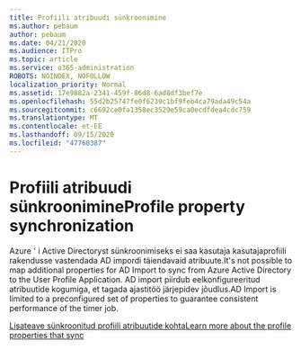 ```yaml
---
title: Profiili atribuudi sünkroonimine
ms.author: pebaum
author: pebaum
ms.date: 04/21/2020
ms.audience: ITPro
ms.topic: article
ms.service: o365-administration
ROBOTS: NOINDEX, NOFOLLOW
localization_priority: Normal
ms.assetid: 17e9882a-2341-459f-86d8-6ad8df3bef7e
ms.openlocfilehash: 55d2b25747fe0f6239c1bf9feb4ca79ada49c54a
ms.sourcegitcommit: c6692ce0fa1358ec3529e59ca0ecdfdea4cdc759
ms.translationtype: MT
ms.contentlocale: et-EE
ms.lasthandoff: 09/15/2020
ms.locfileid: "47768387"
---
```

# <a name="profile-property-synchronization"></a><span data-ttu-id="c9d16-102">Profiili atribuudi sünkroonimine</span><span class="sxs-lookup"><span data-stu-id="c9d16-102">Profile property synchronization</span></span>

<span data-ttu-id="c9d16-103">Azure ' i Active Directoryst sünkroonimiseks ei saa kasutaja kasutajaprofiili rakendusse vastendada AD impordi täiendavaid atribuute.</span><span class="sxs-lookup"><span data-stu-id="c9d16-103">It's not possible to map additional properties for AD Import to sync from Azure Active Directory to the User Profile Application.</span></span> <span data-ttu-id="c9d16-104">AD import piirdub eelkonfigureeritud atribuutide kogumiga, et tagada ajastitöö järjepidev jõudlus.</span><span class="sxs-lookup"><span data-stu-id="c9d16-104">AD Import is limited to a preconfigured set of properties to guarantee consistent performance of the timer job.</span></span>
  
[<span data-ttu-id="c9d16-105">Lisateave sünkroonitud profiili atribuutide kohta</span><span class="sxs-lookup"><span data-stu-id="c9d16-105">Learn more about the profile properties that sync</span></span>](https://go.microsoft.com/fwlink/?linkid=875671)
  


